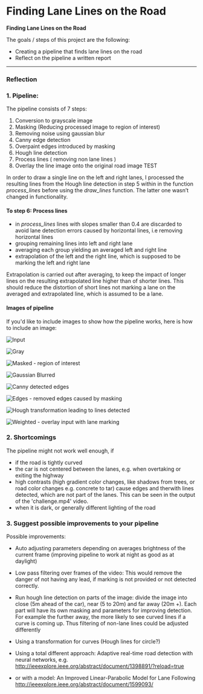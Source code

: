 
# **Finding Lane Lines on the Road**

**Finding Lane Lines on the Road**

The goals / steps of this project are the following:
* Creating a pipeline that finds lane lines on the road
* Reflect on the pipeline a written report


[//]: # (Image References)

[image1]: ./examples/grayscale.jpg "Grayscale"

---

### Reflection

### 1. Pipeline:

The pipeline consists of 7 steps:

1. Conversion to grayscale image
2. Masking (Reducing processed image to region of interest)
3. Removing noise using gaussian blur
4. Canny edge detection
5. Overpaint edges introduced by masking
6. Hough line detection
7. Process lines ( removing non lane lines )
8. Overlay the line image onto the original road image
TEST


In order to draw a single line on the left and right lanes, I processed the resulting lines from the Hough line detection in step 5 within in the function *process_lines* before using the *draw_lines* function. The latter one wasn’t changed in functionality.  

#### To step 6: Process lines
* in *process_lines* lines with slopes smaller than 0.4 are discarded to avoid lane detection errors caused by horizontal lines, i.e removing horizontal lines
* grouping remaining lines into left and right lane
* averaging each group yielding an averaged left and right line
* extrapolation of the left and the right line, which is supposed to be marking the left and right lane

Extrapolation is carried out after averaging, to keep the impact of longer lines on the resulting extrapolated line higher than of shorter lines.
This should reduce the distortion of short lines not marking a lane on the averaged and extrapolated line, which is assumed to be a lane.

#### Images of pipeline
If you'd like to include images to show how the pipeline works, here is how to include an image:

[//]: # (Image References)

[0_input]: ./test_images_output/pipeline/0_solidWhiteCurve.jpg "Input"
[1_gray]: ./test_images_output/pipeline/1_gray.jpg "Input"
[2_masked]: ./test_images_output/pipeline/2_masked.jpg "Input"
[3_blurred]: ./test_images_output/pipeline/3_blurred.jpg "Input"
[4_edges]: ./test_images_output/pipeline/4_edges.jpg "Input"
[5_edges_filtered]: ./test_images_output/pipeline/5_edges_filtered.jpg "Input"
[6_line_img]: ./test_images_output/pipeline/6_line_img.jpg "Input"
[7_output]:./test_images_output/pipeline/7_output.jpg "Input"

![Input][0_input]

![Gray][1_gray]

![Masked - region of interest][2_masked]

![Gaussian Blurred][3_blurred]

![Canny detected edges][4_edges]

![Edges - removed edges caused by masking][5_edges_filtered]

![Hough transformation leading to lines detected][6_line_img]

![Weighted - overlay input with lane marking][7_output]





### 2. Shortcomings

The pipeline might not work well enough, if

* if the road is tightly curved
* the car is not centered between the lanes, e.g. when overtaking or exiting the highway
* high contrasts (high gradient color changes, like shadows from trees, or road color changes e.g. concrete to tar) cause edges and therwith lines detected, which are not part of the lanes. This can be seen in the output of the 'challenge.mp4' video.
* when it is dark, or generally different lighting of the road




### 3. Suggest possible improvements to your pipeline

Possible improvements:

* Auto adjusting parameters depending on averages brightness of the current frame (improving pipeline to work at night as good as at daylight)
* Low pass filtering over frames of the video: This would remove the danger of not having any lead, if marking is not provided or not detected correctly.
* Run hough line detection on parts of the image: divide the image into close (5m ahead of the car), near (5 to 20m)  and far away (20m +). Each part will have its own masking and parameters for improving detection. For example the further away, the more likely to see curved lines if a curve is coming up. Thus filtering of non-lane lines could be adjusted differently
* Using a transformation for curves (Hough lines for circle?)
* Using a total different approach: Adaptive real-time road detection with neural networks, e.g. http://ieeexplore.ieee.org/abstract/document/1398891/?reload=true


* or with a model:
An Improved Linear-Parabolic Model for Lane Following
http://ieeexplore.ieee.org/abstract/document/1599093/

